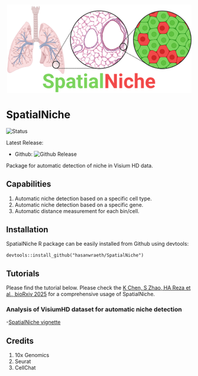 <p align="center">
  <img width="500"  src="https://github.com/hasanwraeth/SpatialNiche/blob/main/SpatialNiche_logo1.png">
</p>

# SpatialNiche

![Status](https://img.shields.io/badge/build-beta-blue)

Latest Release:
* Github: ![Github Release](https://img.shields.io/badge/release-v0.1.0-blue)

Package for automatic detection of niche in Visium HD data.

## Capabilities
1. Automatic niche detection based on a specific cell type.
2. Automatic niche detection based on a specific gene.
3. Automatic distance measurement for each bin/cell.


## Installation

SpatialNiche R package can be easily installed from Github using devtools:  

```
devtools::install_github("hasanwraeth/SpatialNiche")
```


## Tutorials
Please find the tutorial below. Please check the [K Chen, S Zhao, HA Reza et al., bioRxiv 2025](https://www.biorxiv.org/content/10.1101/2025.07.07.663390v1.full) for a comprehensive usage of SpatialNiche. 


### Analysis of VisiumHD dataset for automatic niche detection
-[SpatialNiche vignette](https://raw.githack.com//hasanwraeth/SpatialNiche/master/vignettes/SpatialNiche_vignette.html)


## Credits
1. 10x Genomics
2. Seurat
3. CellChat

